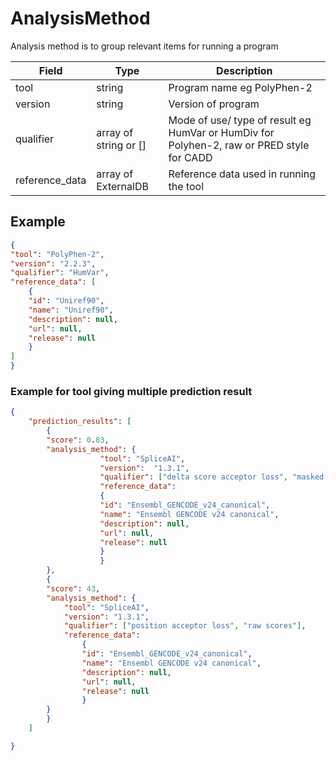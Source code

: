 # AnalysisMethod
Analysis method is to group relevant items for running a program

| Field             | Type                | Description
|-------------------|---------------------|---------------------
| tool              | string              | Program name eg PolyPhen-2
| version           | string              | Version of program
| qualifier         | array of string or []      | Mode of use/ type of result eg HumVar or HumDiv for Polyhen-2, raw or PRED style for CADD
| reference_data    | array of ExternalDB | Reference data used in running the tool

## Example
```json
{
"tool": "PolyPhen-2",
"version": "2.2.3",
"qualifier": "HumVar",
"reference_data": [
    {
    "id": "Uniref90",
    "name": "Uniref90",
    "description": null,
    "url": null,
    "release": null
    }
]
}
``` 


### Example for tool giving multiple prediction result
```json
{
    "prediction_results": [
        {
        "score": 0.83,
        "analysis_method": {       
                    "tool": "SpliceAI",  
                    "version":  "1.3.1",
                    "qualifier": ["delta score acceptor loss", "masked scores"],
                    "reference_data": 
                    {
                    "id": "Ensembl_GENCODE_v24_canonical",
                    "name": "Ensembl GENCODE v24 canonical",
                    "description": null,
                    "url": null,
                    "release": null
                    }
                    }
        },
        {
        "score": 43,
        "analysis_method": { 
            "tool": "SpliceAI",      
            "version": "1.3.1",  
            "qualifier": ["position acceptor loss", "raw scores"],    
            "reference_data": 
                {
                "id": "Ensembl_GENCODE_v24_canonical",
                "name": "Ensembl GENCODE v24 canonical",
                "description": null,
                "url": null,
                "release": null
                }
        }
        }
    ]

}


```
